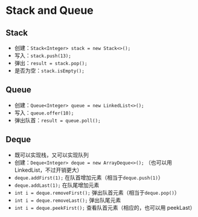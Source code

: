 # Stack and Queue

## Stack

- 创建：`Stack<Integer> stack = new Stack<>();`
- 写入：`stack.push(13);`
- 弹出：`result = stack.pop();`
- 是否为空：`stack.isEmpty();`

## Queue

- 创建：`Queue<Integer> queue = new LinkedList<>();`
- 写入：`queue.offer(10);`
- 弹出队首：`result = queue.poll();`

## Deque

- 既可以实现栈，又可以实现队列
- 创建：`Deque<Integer> deque = new ArrayDeque<>();` （也可以用 LinkedList，不过开销更大）
- `deque.addFirst(1);` 在队首增加元素（相当于`deque.push(1)`）
- `deque.addLast(1);` 在队尾增加元素
- `int i = deque.removeFirst();` 弹出队首元素（相当于`deque.pop()`）
- `int i = deque.removeLast();` 弹出队尾元素
- `int i = deque.peekFirst();` 查看队首元素（相应的，也可以用 peekLast）